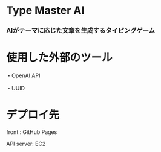 # Type Master AI
### AIがテーマに応じた文章を生成するタイピングゲーム

# 使用した外部のツール
・OpenAI API

・UUID
# デプロイ先
front : GitHub Pages

API server: EC2

